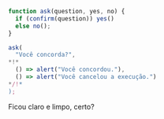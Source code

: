 
```js run
function ask(question, yes, no) {
  if (confirm(question)) yes()
  else no();
}

ask(
  "Você concorda?",
*!*
  () => alert("Você concordou."),
  () => alert("Você cancelou a execução.")
*/!*
);
```

Ficou claro e limpo, certo?
